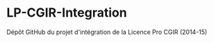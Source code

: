 LP-CGIR-Integration
===================

Dépôt GitHub du projet d'intégration de la Licence Pro CGIR (2014-15)

